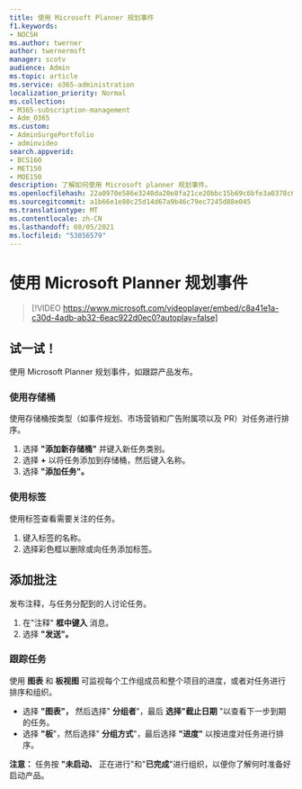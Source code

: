 ```yaml
---
title: 使用 Microsoft Planner 规划事件
f1.keywords:
- NOCSH
ms.author: twerner
author: twernermsft
manager: scotv
audience: Admin
ms.topic: article
ms.service: o365-administration
localization_priority: Normal
ms.collection:
- M365-subscription-management
- Adm_O365
ms.custom:
- AdminSurgePortfolio
- adminvideo
search.appverid:
- BCS160
- MET150
- MOE150
description: 了解如何使用 Microsoft planner 规划事件。
ms.openlocfilehash: 22a0970e586e3240da20e8fa21ce20bbc15b69c6bfe3a0378c6ba6d636c33658
ms.sourcegitcommit: a1b66e1e80c25d14d67a9b46c79ec7245d88e045
ms.translationtype: MT
ms.contentlocale: zh-CN
ms.lasthandoff: 08/05/2021
ms.locfileid: "53856579"
---
```

# <a name="use-microsoft-planner-to-plan-an-event"></a>使用 Microsoft Planner 规划事件

> [!VIDEO https://www.microsoft.com/videoplayer/embed/c8a41e1a-c30d-4adb-ab32-6eac922d0ec0?autoplay=false]

## <a name="try-it"></a>试一试！

使用 Microsoft Planner 规划事件，如跟踪产品发布。

### <a name="work-with-buckets"></a>使用存储桶

使用存储桶按类型（如事件规划、市场营销和广告附属项以及 PR）对任务进行排序。

1. 选择  **"添加新存储桶"**  并键入新任务类别。
2. 选择  **+**  以将任务添加到存储桶，然后键入名称。
3. 选择 **"添加任务"。**

### <a name="work-with-labels"></a>使用标签

使用标签查看需要关注的任务。

1. 键入标签的名称。
2. 选择彩色框以删除或向任务添加标签。

## <a name="add-a-comment"></a>添加批注

发布注释，与任务分配到的人讨论任务。

1. 在"注释"  **框中键入**  消息。
2. 选择 **"发送"。**

### <a name="keep-track-of-tasks"></a>跟踪任务

使用  **图表**  和  **板视图**  可监视每个工作组成员和整个项目的进度，或者对任务进行排序和组织。

- 选择  **"图表"，** 然后选择" **分组者**"，最后 **选择"截止日期**  "以查看下一步到期的任务。
- 选择  **"板**"，然后选择" **分组方式**"，最后选择 **"进度"**  以按进度对任务进行排序。

**注意：** 任务按 **"未启动、** 正在进行"和"**已完成**"进行组织，以便你了解何时准备好启动产品。